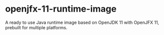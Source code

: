 # openjfx-11-runtime-image
A ready to use Java runtime image based on OpenJDK 11 with OpenJFX 11, prebuilt for multiple platforms.

